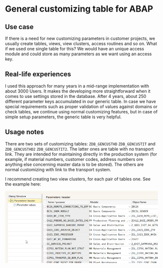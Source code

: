 # General customizing table for ABAP
## Use case
If there is a need for new customizing parameters in customer projects, we usually create tables, views, view clusters, access routines and so on. What if we used one single table for this? We would have an unique access module and could store as many parameters as we want using an access key. 

## Real-life experiences
I used this approach for many years in a mid-range implementation with about 3000 Users. It makes the developing more straightforward when it comes to use settings stored in the database. After 4 years, about 250 different parameter keys accumulated in our generic table. In case we have special requirements such as proper validation of values against domains or check tables, we continue using normal customizing features, but in case of simple setup parameters, the generic table is very helpful.

## Usage notes
There are two sets of customizing tables: `ZDB_GENCUSTHD` `ZDB_GENCUSTIT` and `ZDB_GENCUSTHD2` `ZDB_GENCUSTIT2`. The latter ones are table with no transport link. They are intended for maintaining directly in the production system (for example, if material numbers, customer codes, address numbers ore anything else concerning master data is to be stored). The others are normal customizing with link to the transport system.

I recommend creating two view clusters, for each pair of tables one. See the example here:

![view cluster](gencust_readme1.png)
